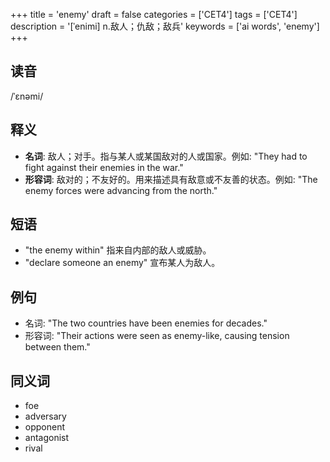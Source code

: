 +++
title = 'enemy'
draft = false
categories = ['CET4']
tags = ['CET4']
description = '[ˈenimi] n.敌人；仇敌；敌兵'
keywords = ['ai words', 'enemy']
+++

## 读音
/ˈɛnəmi/

## 释义
- **名词**: 敌人；对手。指与某人或某国敌对的人或国家。例如: "They had to fight against their enemies in the war."
- **形容词**: 敌对的；不友好的。用来描述具有敌意或不友善的状态。例如: "The enemy forces were advancing from the north."

## 短语
- "the enemy within" 指来自内部的敌人或威胁。
- "declare someone an enemy" 宣布某人为敌人。

## 例句
- 名词: "The two countries have been enemies for decades."
- 形容词: "Their actions were seen as enemy-like, causing tension between them."

## 同义词
- foe
- adversary
- opponent
- antagonist
- rival
